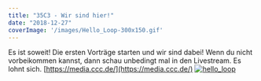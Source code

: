 ```yaml
---
title: "35C3 - Wir sind hier!"
date: "2018-12-27"
coverImage: '/images/Hello_Loop-300x150.gif'
---
```


Es ist soweit! Die ersten Vorträge starten und wir sind dabei! Wenn du nicht vorbeikommen kannst, dann schau unbedingt mal in den Livestream. Es lohnt sich. [https://media.ccc.de/](https://media.ccc.de/) [![hello_loop](../images/Hello_Loop-300x150.gif)](https://hackzogtum-coburg.de/wp-content/uploads/2018/12/Hello_Loop.gif)
